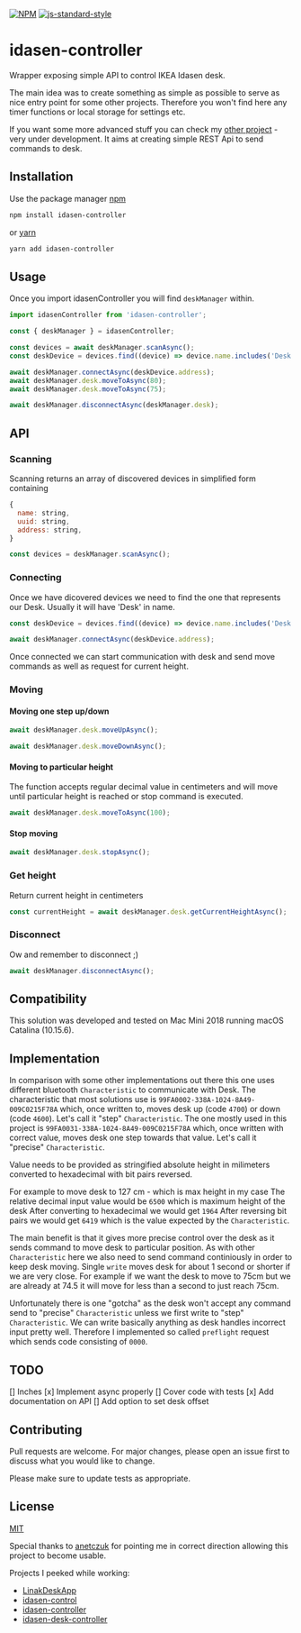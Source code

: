 [![NPM](https://nodei.co/npm/idasen-controller.png)](https://npmjs.org/package/idasen-controller) 
[![js-standard-style](https://cdn.rawgit.com/standard/standard/master/badge.svg)](http://standardjs.com)

# idasen-controller

Wrapper exposing simple API to control IKEA Idasen desk.

The main idea was to create something as simple as possible to serve as nice entry point for some other projects.
Therefore you won't find here any timer functions or local storage for settings etc.

If you want some more advanced stuff you can check my [other project](https://github.com/pfilipp/idasen-rest-api) - very under development. It aims at creating simple REST Api to send commands to desk.

## Installation

Use the package manager [npm](https://www.npmjs.com)

```bash
npm install idasen-controller
```

or [yarn](https://yarnpkg.com)

```bash
yarn add idasen-controller
```

## Usage
Once you import idasenController you will find `deskManager` within.

```javascript
import idasenController from 'idasen-controller';

const { deskManager } = idasenController;

const devices = await deskManager.scanAsync();
const deskDevice = devices.find((device) => device.name.includes('Desk');

await deskManager.connectAsync(deskDevice.address);
await deskManager.desk.moveToAsync(80);
await deskManager.desk.moveToAsync(75);

await deskManager.disconnectAsync(deskManager.desk);
```

## API

### Scanning
Scanning returns an array of discovered devices in simplified form containing 
```javascript
{
  name: string,
  uuid: string,
  address: string,
}
```

```javascript
const devices = deskManager.scanAsync();
```

### Connecting
Once we have dicovered devices we need to find the one that represents our Desk. Usually it will have 'Desk' in name.

```javascript
const deskDevice = devices.find((device) => device.name.includes('Desk')

await deskManager.connectAsync(deskDevice.address);
```

Once connected we can start communication with desk and send move commands as well as request for current height.

### Moving
#### Moving one step up/down

```javascript
await deskManager.desk.moveUpAsync();
```

```javascript
await deskManager.desk.moveDownAsync();
```

#### Moving to particular height
The function accepts regular decimal value in centimeters and will move until particular height is reached or stop command is executed.

```javascript
await deskManager.desk.moveToAsync(100);
```

#### Stop moving

```javascript
await deskManager.desk.stopAsync();
```

### Get height
Return current height in centimeters

```javascript
const currentHeight = await deskManager.desk.getCurrentHeightAsync();
```

### Disconnect
Ow and remember to disconnect ;)

```javascript
await deskManager.disconnectAsync();
```

## Compatibility
This solution was developed and tested on Mac Mini 2018 running macOS Catalina (10.15.6).

## Implementation
In comparison with some other implementations out there this one uses different bluetooth `Characteristic` to communicate with Desk.
The characteristic that most solutions use is `99FA0002-338A-1024-8A49-009C0215F78A` which, once written to, moves desk up (code `4700`) or down (code `4600`). Let's call it "step" `Characteristic`.
The one mostly used in this project is `99FA0031-338A-1024-8A49-009C0215F78A` which, once written with correct value, moves desk one step towards that value. Let's call it "precise" `Characteristic`.

Value needs to be provided as stringified absolute height in milimeters converted to hexadecimal with bit pairs reversed.

For example to move desk to 127 cm - which is max height in my case
The relative decimal input value would be `6500` which is maximum height of the desk
After converting to hexadecimal we would get `1964`
After reversing bit pairs we would get `6419` which is the value expected by the `Characteristic`.

The main benefit is that it gives more precise control over the desk as it sends command to move desk to particular position. 
As with other `Characteristic` here we also need to send command continiously in order to keep desk moving. 
Single `write` moves desk for about 1 second or shorter if we are very close. 
For example if we want the desk to move to 75cm but we are already at 74.5 it will move for less than a second to just reach 75cm.

Unfortunately there is one "gotcha" as the desk won't accept any command send to "precise" `Characteristic` unless we first write to "step" `Characteristic`. 
We can write basically anything as desk handles incorrect input pretty well. Therefore I implemented so called `preflight` request which sends code consisting of `0000`.

## TODO
[] Inches
[x] Implement async properly
[] Cover code with tests
[x] Add documentation on API
[] Add option to set desk offset

## Contributing
Pull requests are welcome. For major changes, please open an issue first to discuss what you would like to change.

Please make sure to update tests as appropriate.

## License
[MIT](https://choosealicense.com/licenses/mit/)

Special thanks to [anetczuk](https://github.com/anetczuk) for pointing me in correct direction allowing this project to become usable.

Projects I peeked while working:
- [LinakDeskApp](https://github.com/anetczuk/LinakDeskApp)
- [idasen-control](https://github.com/mitsuhiko/idasen-control)
- [idasen-controller](https://github.com/rhyst/idasen-controller)
- [idasen-desk-controller](https://github.com/nconrad/idasen-desk-controller)
